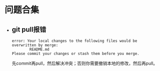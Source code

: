 # 问题合集
- git pull报错
  - 
  ```
  error: Your local changes to the following files would be overwritten by merge:
          README.md
  Please commit your changes or stash them before you merge.
  ```
  先commit再pull，然后解决冲突；否则你需要撤销本地的修改，然后再pull。